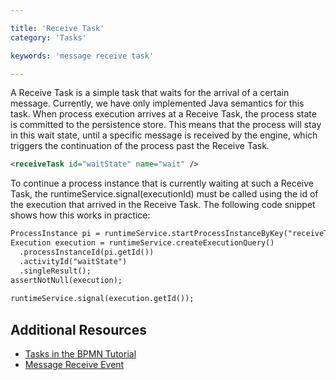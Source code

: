 ```yaml
---

title: 'Receive Task'
category: 'Tasks'

keywords: 'message receive task'

---
```


A Receive Task is a simple task that waits for the arrival of a certain message. Currently, we have only implemented Java semantics for this task. When process execution arrives at a Receive Task, the process state is committed to the persistence store. This means that the process will stay in this wait state, until a specific message is received by the engine, which triggers the continuation of the process past the Receive Task.

<div data-bpmn-symbol="receivetask" data-bpmn-symbol-name="Receive Task"></div>

```xml
<receiveTask id="waitState" name="wait" />    
```
To continue a process instance that is currently waiting at such a Receive Task, the runtimeService.signal(executionId) must be called using the id of the execution that arrived in the Receive Task. The following code snippet shows how this works in practice:

```xml
ProcessInstance pi = runtimeService.startProcessInstanceByKey("receiveTask");
Execution execution = runtimeService.createExecutionQuery()
  .processInstanceId(pi.getId())
  .activityId("waitState")
  .singleResult();
assertNotNull(execution);
    
runtimeService.signal(execution.getId());   
```

## Additional Resources

* [Tasks in the BPMN Tutorial](http://camunda.org/design/reference.html#!/activities/tasks)
* [Message Receive Event](ref:#events-message-events)